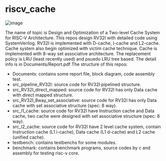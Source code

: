 # riscv_cache
![image](https://github.com/user-attachments/assets/ca53c4bf-d9b6-4a93-9b8a-75b567b322a8)

The name of topic is Design and Optimization of a Two-level Cache System for RISC-V Architecture.
This repos design RV32I with detailed code using SystemVerilog.
RV32I is implemented with D-cache, I-cache and L2-cache. Cache system also begin optimized with victim cache technique.
Cache is implemented with 8-way set associative architecture. The replacement policy is LRU (least recently used) and psuedo LRU tree based.
The detail info is in Documents/Report.pdf
The structure of this repos:
  - Documents: contains some report file, block diagram, code assembly test.
  - src_pipeline_RV32I: source code for RV32I pipelined structure.
  - src_RV32I_direct_mapped: source code for RV32I has only Data cache with direct mapped structure.
  - src_RV32I_8way_set_associative: source code for RV32I has only Data cache with set associative structure (spec: 8 way).
  - src_l1_cache: source code for RV32I have Instruction cache and Data cache, two cache were designed with set associative structure (spec: 8 way).
  - src_l2_cache: source code for RV32I have 2 level cache system, contain Instruction cache (L1 i-cache), Data cache (L1 d-cache) and L2 cache (unified cache).
  - testbench: contains testbenchs for some modules.
  - benchmark: contains benchmark programs, source codes by c and assembly for testing risc-v core.
